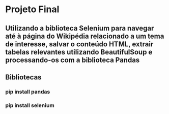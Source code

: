 # Projeto Final
## Utilizando a biblioteca Selenium para navegar até à página do Wikipédia relacionado a um tema de interesse, salvar o conteúdo HTML, extrair tabelas relevantes utilizando BeautifulSoup e processando-os com a biblioteca Pandas

## Bibliotecas
### pip install pandas
### pip install selenium
